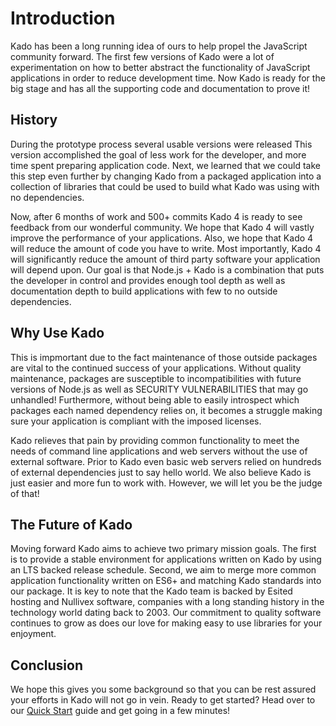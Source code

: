 # Introduction

Kado has been a long running idea of ours to help propel the JavaScript
community forward. The first few versions of Kado were a lot of experimentation
on how to better abstract the functionality of JavaScript applications in order
to reduce development time. Now Kado is ready for the big stage and has all
the supporting code and documentation to prove it!

## History

During the prototype process several usable versions were released
This version accomplished the goal of less work for the developer, and more time
spent preparing application code. Next, we learned that we could take this step
even further by changing Kado from a packaged application into a collection
of libraries that could be used to build what Kado was using with no
dependencies.

Now, after 6 months of work and 500+ commits Kado 4 is ready to see feedback
from our wonderful community. We hope that Kado 4 will vastly improve the
performance of your applications. Also, we hope that Kado 4 will reduce the
amount of code you have to write. Most importantly, Kado 4 will significantly
reduce the amount of third party software your application will depend upon. Our
goal is that Node.js + Kado is a combination that puts the developer in control
and provides enough tool depth as well as documentation depth to build applications with
few to no outside dependencies.

## Why Use Kado

This is impmortant due to the fact  maintenance of those outside packages are
vital to the continued success of your applications. Without quality
maintenance, packages are susceptible to incompatibilities with future versions
of Node.js as well as SECURITY VULNERABILITIES that may go unhandled!
Furthermore, without being able to easily introspect which packages each named
dependency relies on, it becomes a struggle making sure your application is
compliant with the imposed licenses.

Kado relieves that pain by providing common functionality to meet the needs of
command line applications and web servers without the use of external
software. Prior to Kado even basic web servers relied on hundreds of external
dependencies just to say hello world. We also believe Kado is just easier and
more fun to work with. However, we will let you be the judge of that!

## The Future of Kado

Moving forward Kado aims to achieve two primary mission goals. The first
is to provide a stable environment for applications written on Kado by using
an LTS backed release schedule. Second, we aim to merge more common application
functionality written on ES6+ and matching Kado standards into our package.
It is key to note that the Kado team is backed by Esited hosting and Nullivex
software, companies with a long standing history in the technology world dating
back to 2003. Our commitment to quality software continues to grow as does our
love for making easy to use libraries for your enjoyment.

## Conclusion

We hope this gives you some background so that you can be rest assured your
efforts in Kado will not go in vein. Ready to get started? Head over to our
[Quick Start](QuickStart.md) guide and get going in a few minutes!
